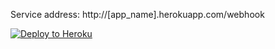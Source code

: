 Service address: http://[app_name].herokuapp.com/webhook

[![Deploy to Heroku](https://www.herokucdn.com/deploy/button.svg)](https://heroku.com/deploy)
